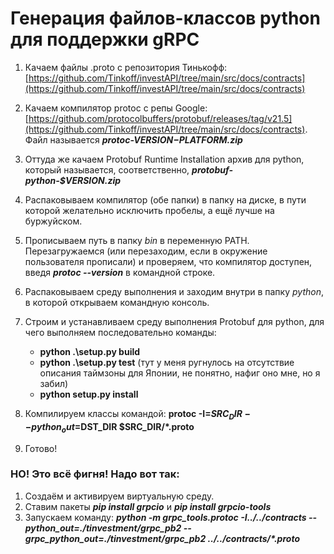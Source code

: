 Генерация файлов-классов python для поддержки gRPC
==================================================

1. Качаем файлы .proto с репозитория Тинькофф: [https://github.com/Tinkoff/investAPI/tree/main/src/docs/contracts](https://github.com/Tinkoff/investAPI/tree/main/src/docs/contracts)
2. Качаем компилятор protoc с репы Google: [https://github.com/protocolbuffers/protobuf/releases/tag/v21.5](https://github.com/Tinkoff/investAPI/tree/main/src/docs/contracts). Файл называется **_protoc-$VERSION-$PLATFORM.zip_**
3. Оттуда же качаем Protobuf Runtime Installation архив для python, который называется, соответственно, **_protobuf-python-$VERSION.zip_**
4. Распаковываем компилятор (обе папки) в папку на диске, в пути которой желательно исключить пробелы, а ещё лучше на буржуйском.
5. Прописываем путь в папку _bin_ в переменную PATH. Перезагружаемся (или перезаходим, если в окружение пользователя прописали) и проверяем, что компилятор доступен, введя **_protoc --version_** в командной строке.
6. Распаковываем среду выполнения и заходим внутри в папку _python_, в которой открываем командную консоль.
7. Строим и устанавливаем среду выполнения Protobuf для python, для чего выполняем последовательно команды:
    * **python .\setup.py build**
    * **python .\setup.py test** (тут у меня ругнулось на отсутствие описания таймзоны для Японии, не понятно, нафиг оно мне, но я забил)
    * **python setup.py install**

8. Компилируем классы командой: **protoc -I=$SRC_DIR --python_out=$DST_DIR $SRC_DIR/*.proto**
9. Готово!

### НО! Это всё фигня! Надо вот так:

1. Создаём и активируем виртуальную среду.
2. Ставим пакеты **_pip install grpcio_** и **_pip install grpcio-tools_**
3. Запускаем команду: **_python -m grpc_tools.protoc -I../../contracts --python_out=./tinvestment/grpc_pb2 --grpc_python_out=./tinvestment/grpc_pb2 ../../contracts/*.proto_**
